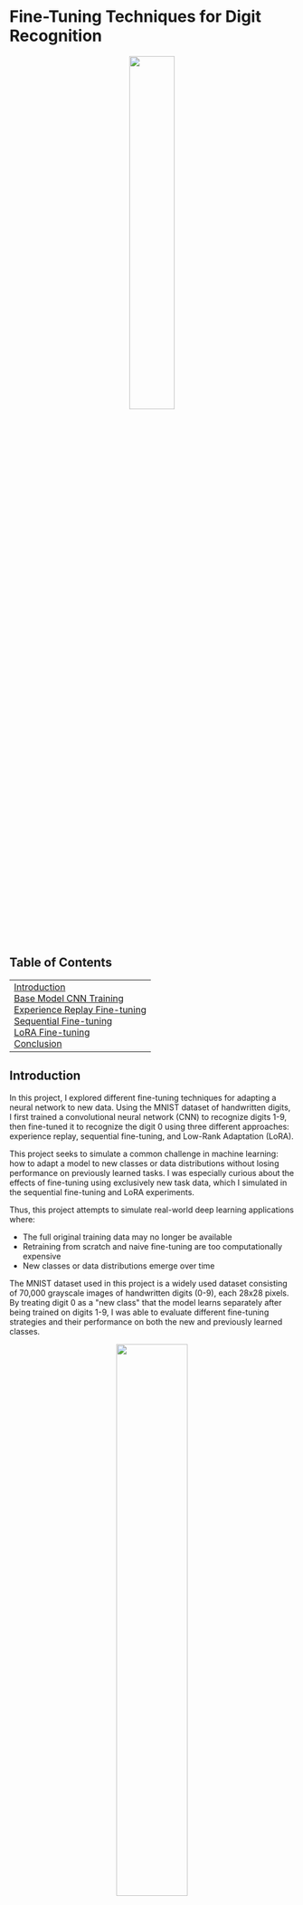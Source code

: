 # Fine-Tuning Techniques for Digit Recognition

<p align="center">
<img src="https://awaywithideas.com/assets/images/2020/10/mnist_extended_4_0.png" style="width: 40%;">
</p>

## Table of Contents
<table>
<tr>
<td>
<a href="#introduction">Introduction</a><br>
<a href="#cnn-training">Base Model CNN Training</a><br>
<a href="#experience-replay-fine-tuning">Experience Replay Fine-tuning</a><br>
<a href="#sequential-fine-tuning">Sequential Fine-tuning</a><br>
<a href="#lora-fine-tuning">LoRA Fine-tuning</a><br>
<a href="#conclusion">Conclusion</a>
</td>
</tr>
</table>

## Introduction
<a name="introduction"></a>
In this project, I explored different fine-tuning techniques for adapting a neural network to new data. Using the MNIST dataset of handwritten digits, I first trained a convolutional neural network (CNN) to recognize digits 1-9, then fine-tuned it to recognize the digit 0 using three different approaches: experience replay, sequential fine-tuning, and Low-Rank Adaptation (LoRA).

This project seeks to simulate a common challenge in machine learning: how to adapt a model to new classes or data distributions without losing performance on previously learned tasks. I was especially curious about the effects of fine-tuning using exclusively new task data, which I simulated in the sequential fine-tuning and LoRA experiments.

Thus, this project attempts to simulate real-world deep learning applications where:
- The full original training data may no longer be available
- Retraining from scratch and naive fine-tuning are too computationally expensive
- New classes or data distributions emerge over time

The MNIST dataset used in this project is a widely used dataset consisting of 70,000 grayscale images of handwritten digits (0-9), each 28x28 pixels. By treating digit 0 as a "new class" that the model learns separately after being trained on digits 1-9, I was able to evaluate different fine-tuning strategies and their performance on both the new and previously learned classes.

<p align="center">
<img src="https://github.com/MattPickard/Project_Portfolio/blob/main/Images/fine-tuning_comparison.png?raw=true" style="width: 50%;">
</p>

## Preprocessing

The data is reshaped to be (28, 28, 1) for input into the neural network. This represents the 28x28 pixel images of 1 channel for grayscale images (RGB has 3 channels). The values are then normalized to be between 0 and 1 by dividing by the maximum pixel value of 255:

```python
# Reshape data to be 28x28x1 and normalize pixel values
train_images = np.array(train_images).reshape((-1, 28, 28, 1)) / 255.0
train_labels = np.array(train_labels)
test_images = np.array(test_images).reshape((-1, 28, 28, 1)) / 255.0
test_labels = np.array(test_labels)
```

These transformations must be made to any data used as input into the model or subsiquent fine-tuned models.

## Base Model CNN Training
<a name="cnn-training"></a>
**Code:** [**Base Model CNN Training**](https://github.com/MattPickard/Project_Portfolio/blob/main/Fine-Tuning_Techniques_for_Digit_Recognition/cnn_training.ipynb)

The first step was to train a CNN model exclusively on digits 1-9 from the MNIST dataset, excluding digit 0. This model was then treated as the "pre-trained" model for all subsequent fine-tuning experiments.

The architecture of the CNN model consists of:
- Three convolutional layers with 32, 64, and 64 filters, respectively
- Two max pooling layers for dimensionality reduction
- Dropout layers (10% dropout rate) for regularization
- A flatten layer
- Two fully connected layers with 128 neurons each
- A final output layer with 10 neurons in anticipation of future fine-tuning on digit 0, although this was not necessary

The model was trained using the Adam optimizer with a learning rate of 0.0003 and sparse categorical cross-entropy loss. Early stopping was implemented to prevent overfitting, monitoring validation loss with a patience of 5 epochs.

After training, the model achieved an accuracy of 99.25% on the test set containing only digits 1-9, establishing a strong baseline for the fine-tuning experiments.

## Experience Replay Fine-tuning
<a name="experience-replay-fine-tuning"></a>
**Code:** [**Replay Fine-tuning**](https://github.com/MattPickard/Project_Portfolio/blob/main/Fine-Tuning_Techniques_for_Digit_Recognition/replay_fine-tuning.ipynb)  

Experience replay is a technique where a model is fine-tuned using both new data and a subset of the original training data. This approach helps prevent catastrophic forgetting, where a model loses performance on previously learned tasks when adapting to new ones.

For this experiment, I simulated experience replay by fine-tuning the base model on the full MNIST dataset, including both the previously trained digits 1-9 samples and the "new" digit 0. This represents an ideal scenario where historical training data remains available. To account for the potential computational expense of fine-tuning in real-world applications, I froze training on all but the last 2 dense layers and the output layer, reducing the computational cost. This approach relies on the assumption that the early convolutional layers successfully learned representations that are transferable to classifying the new digit 0. This should not always be assumed, especially in cases where the new task differs greatly from previously learned tasks.

### **Results:**

    Overall test accuracy: **99.31%**  
    Accuracy for digit 0: **99.69%**  

Experience replay proved to be highly effective at mitigating catastrophic forgetting. It preserved model accuracy of the original 1-9 digits while achieving near-perfect accuracy on the new digit 0. This approach is ideal when the original or previous training data is still available. The next two approaches will simulate scenarios where the original training data is no longer available.

## Sequential Fine-tuning
<a name="sequential-fine-tuning"></a>
**Code:** [**Sequential Fine-tuning**](https://github.com/MattPickard/Project_Portfolio/blob/main/Fine-Tuning_Techniques_for_Digit_Recognition/sequential_fine-tuning.ipynb)  

Sequential fine-tuning represents a more challenging scenario where only new task data (digit 0) is available for training. This may be used in situations where the original training data is no longer accessible. Sequential fine-tuning is highly susceptible to catastrophic forgetting, so it presents a delicate balance between maximizing performance on the new task and preserving performance on the old tasks. 

Similar to the experience replay experiment, I froze all but the last 2 dense layers and the output layer. Then hyperparameter optimization was performed using an Optuna study to find the optimal learning rate and number of epochs. It's worth noting that this introduces slight data leakage, as the number of epochs and learning rate were optimized while maximizing the test set accuracy. In a real-world scenario, a separate validation set should be used, and early stopping can be implemented using the validation set.

### **Results:**  
    Overall test accuracy: **98.22%**  
    Accuracy for digit 0: **97.86%**  

The decrease in overall accuracy compared to the experience replay experiment suggests that the model experienced catastrophic forgetting as a result of only training on the new digit 0. While this approach won't achieve the same level of performance as experience replay, this experiment shows it can be of value when original or comprehensive training data is unavailable and quick adaptation to new classes is needed.

## LoRA Fine-tuning
<a name="lora-fine-tuning"></a>
**Code:** [**LoRA Fine-tuning**](https://github.com/MattPickard/Project_Portfolio/blob/main/Fine-Tuning_Techniques_for_Digit_Recognition/lora_fine-tuning.ipynb)  

Low-Rank Adaptation (LoRA) is a fine-tuning technique that introduces small, trainable low-rank matrices (A and B) which are then injected into the output of the original layers. This approach significantly reduces the number of trainable parameters compared to other fine-tuning methods while still allowing the model to adapt to new data. For example, by using LoRA to fine-tune the last two dense layers of this model, the number of trainable parameters compared to the other two experiments was reduced from 90,240 to 2,052, around a ~45x reduction in trainable parameters. 

Similar to the sequential fine-tuning experiment, I limited the LoRA fine-tuning to train only on the 0 digit data. I wanted to see the effects of catastrophic forgetting for a LoRA model, where the underlying pre-trained model parameters are never changed. Similar to the sequential fine-tuning experiment, I hyperparameter tuned the number of epochs and learning rate using an Optuna study maximizing for test set accuracy. In a real-world scenario, a separate validation set should be used, and early stopping can be implemented using the validation set.

### Adjustable LoRA Strength

A unique characteristic of LoRA models is that a strength adjuster can be implemented to allow for post-training tuning, meaning it can be adjusted while making predictions. In a real-world scenario, this provides the user the ability to tune the impact LoRA has over the predictions, which can be useful in situations where false positives or false negatives for the new task are more costly than the other. I implemented the ability to adjust the strength (the alpha value in the LoRA Dense layers) and plotted the effect of changing the LoRA strength on accuracy:

<p align="center">
<img src="https://github.com/MattPickard/Project_Portfolio/blob/main/Images/LoRa_Strength.png?raw=true" style="width: 50%;">
</p>

### **Results:**   
    Overall test accuracy: **97.74%**  
    Accuracy for digit 0: **96.73%**  

Considering the LoRA was trained using only 0 digit data and utilized significantly fewer trainable parameters, it's not surprising that the performance is lower than the other two experiments. LoRA fine-tuning is a valuable option when training computational resources are limited. It also allows for efficient storage if multiple specialized versions of a model are needed for different tasks by simply swapping the small LoRA weights, as opposed to storing a full separate model for each task. Finally, the ability to adjust the LoRA strength factor provides the user a unique ability to balance performance on the new and existing classes.

## Conclusion
<a name="conclusion"></a>

<p align="center">
<img src="https://github.com/MattPickard/Project_Portfolio/blob/main/Images/fine-tuning_comparison.png?raw=true" style="width: 50%;">
</p>

This project demonstrated three different approaches to fine-tuning a pre-trained neural network for a new class, each with its own strengths and trade-offs:
| Method | Overall Accuracy | Digit 0 Accuracy | Trainable Parameters | Used Historical Data |
|--------|------------------|------------------|----------------------|------------------------|
| Experience Replay | 99.31% | 99.69% | 90,240 | Yes |
| Sequential Fine-tuning | 98.22% | 97.86% | 90,240 | No |
| LoRA Fine-Tuning | 97.74% | 96.73% | 2,052 | No |

**Key Takeaways:**

- **Experience Replay** provides the best performance by mitigating catastrophic forgetting but requires access to original training data.
- **Sequential Fine-tuning**, while necessary when old data is unavailable, leads to a noticeable drop in overall accuracy, demonstrating catastrophic forgetting.
- **LoRA Fine-tuning** offers significant parameter efficiency, drastically reducing the number of trainable weights, and demonstrating the ability to be fine-tuned using only the new class data. Its primary advantage lies in reduced computational cost and storage for a model with many fine-tuned variants. Additionally, the ability to adjust the LoRA strength factor provides the user a unique ability to balance performance on the new and existing classes.

These techniques have broad applications beyond digit recognition, including:
- Extending natural language models to new domains or specific tasks
- Updating recommendation systems to accommodate new product categories
- Enhancing computer vision and medical imaging systems to recognize new objects
- Adapting neural networks to new data distributions, classes, and tasks

Fine-tuning is a useful technique when training large models from scratch is both computationally expensive and time-consuming. For many real-world applications, it is more practical to fine-tune a pre-trained model on a specific task rather than training a new model from scratch. For many domains, there are thriving machine learning communities that open-source or open-weight pretrained models, further increasing the importance of fine-tuning techniques.